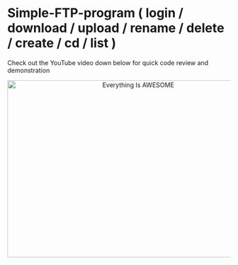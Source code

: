 # Simple-FTP-program ( login / download / upload / rename / delete / create / cd / list )


Check out the YouTube video down below for quick code review and demonstration


<div align="center">
      <a href="https://youtu.be/iBfx60QNiBc">
     <img 
      src="https://img.youtube.com/vi/iBfx60QNiBc/0.jpg" 
      alt="Everything Is AWESOME" 
      height="400" width="575">
      </a>
    </div>
